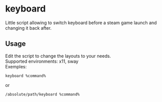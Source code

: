 # keyboard

Little script allowing to switch keyboard before a steam game launch and changing it back after.

## Usage

Edit the script to change the layouts to your needs.  
Supported environments: x11, sway  
Exemples:  
```
keyboard %command%
```  
or  
```
/absolute/path/keyboard %command%
```
